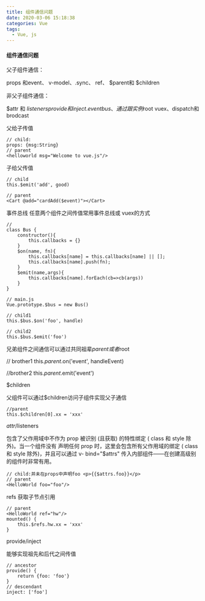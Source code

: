 ```yaml
---
title: 组件通信问题
date: 2020-03-06 15:18:38
categories: Vue
tags:
  - Vue, js
---
```


#### 组件通信问题

父子组件通信：

 props 和event、 v-model、.sync、  ref、  $parent和 $children
 
非父子组件通信：

$attr 和 $listeners provide 和 inject. eventbus 、通过跟实例$root   vuex、dispatch和brodcast


父给子传值

```
// child:
props: {msg:String}
// parent
<helloworld msg="Welcome to vue.js"/>
```


子给父传值

```
// child
this.$emit('add', good)

// parent
<Cart @add="cardAdd($event)"></Cart>
```


事件总线
任意两个组件之间传值常用事件总线或 vuex的方式

```
// 
class Bus {
	constructor(){
		this.callbacks = {}
	}
	$on(name, fn){
		this.callbacks[name] = this.callbacks[name] || [];
		this.callbacks[name].push(fn);
	}
	$emit(name,args){
		this.callbacks[name].forEach(cb=>cb(args))
	}
}

// main.js
Vue.prototype.$bus = new Bus()

// child1
this.$bus.$on('foo', handle)

// child2
this.$bus.$emit('foo')
```

兄弟组件之间通信可以通过共同祖辈$parent或者$root

// brother1
this.$parent.$on('event', handleEvent)

//brother2
this.$parent.$emit('event')





$children

父组件可以通过$children访问子组件实现父子通信

```
//parent
this.$children[0].xx = 'xxx'
```

$attr/$listeners

包含了父作用域中不作为 prop 被识别 (且获取) 的特性绑定 ( class 和 style 除外)。当一个组件没有 声明任何 prop 时，这里会包含所有父作用域的绑定 ( class 和 style 除外)，并且可以通过 v- bind="$attrs" 传入内部组件——在创建高级别的组件时非常有用。

```
// child:并未在props中声明foo <p>{{$attrs.foo}}</p>
// parent
<HelloWorld foo="foo"/>
```

refs
获取子节点引用
```
// parent
<HelloWorld ref="hw"/>
mounted() {
    this.$refs.hw.xx = 'xxx'
}
```

provide/inject

能够实现祖先和后代之间传值
```
// ancestor
provide() {
    return {foo: 'foo'}
}
// descendant
inject: ['foo']
```
